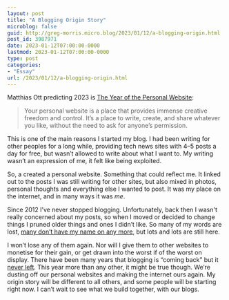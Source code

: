 ```yaml
---
layout: post
title: "A Blogging Origin Story"
microblog: false
guid: http://greg-morris.micro.blog/2023/01/12/a-blogging-origin.html
post_id: 3987971
date: 2023-01-12T07:00:00-0000
lastmod: 2023-01-12T07:00:00-0000
type: post
categories:
- "Essay"
url: /2023/01/12/a-blogging-origin.html
---
```

Matthias Ott predicting 2023 is [The Year of the Personal Website](https://matthiasott.com/notes/the-year-of-the-personal-website):

> Your personal website is a place that provides immense creative freedom and control. It’s a place to write, create, and share whatever you like, without the need to ask for anyone’s permission.

This is one of the main reasons I started my blog. I had been writing for other peoples for a long while, providing tech news sites with 4–5 posts a day for free, but wasn’t allowed to write about what I want to. My writing wasn’t an expression of me, it felt like being exploited. 

So, a created a personal website. Something that could reflect me. It linked out to the posts I was still writing for other sites, but also mixed in photos, personal thoughts and everything else I wanted to post. It was my place on the internet, and in many ways it was *me*.

Since 2012 I’ve never stopped blogging. Unfortunately, back then I wasn't really concerned about my posts, so when I moved or decided to change things I pruned older things and ones I didn’t like. So many of my words are lost, [many don’t have my name on any more](/2018/04/04/wheres-my-name.html), but lots and lots are still here. 

I won’t lose any of them again. Nor will I give them to other websites to monetise for their gain, or get drawn into the worst if of the worst on display. There have been many years that blogging is “coming back” but it [never left](https://cdevroe.com/2023/01/11/blogging-is-alive). This year more than any other, it might be true though. We’re dusting off our personal websites and making the internet ours again. My origin story will be different to all others, and some people will be starting right now. I can’t wait to see what we build together, with our blogs. 
